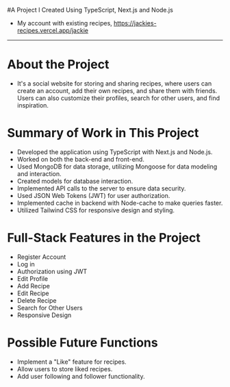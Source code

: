 #A Project I Created Using TypeScript, Next.js and Node.js
- My account with existing recipes, https://jackies-recipes.vercel.app/jackie
---------------------------

# About the Project
- It's a social website for storing and sharing recipes, where users can create an account, add their own recipes, and share them with friends. Users can also customize their profiles, search for other users, and find inspiration.

# Summary of Work in This Project
- Developed the application using TypeScript with Next.js and Node.js.
- Worked on both the back-end and front-end.
- Used MongoDB for data storage, utilizing Mongoose for data modeling and interaction.
- Created models for database interaction.
- Implemented API calls to the server to ensure data security.
- Used JSON Web Tokens (JWT) for user authorization.
- Implemented cache in backend with Node-cache to make queries faster.
- Utilized Tailwind CSS for responsive design and styling.


# Full-Stack Features in the Project
- Register Account
- Log in
- Authorization using JWT
- Edit Profile
- Add Recipe
- Edit Recipe
- Delete Recipe
- Search for Other Users
- Responsive Design

# Possible Future Functions
- Implement a "Like" feature for recipes.
- Allow users to store liked recipes.
- Add user following and follower functionality.
